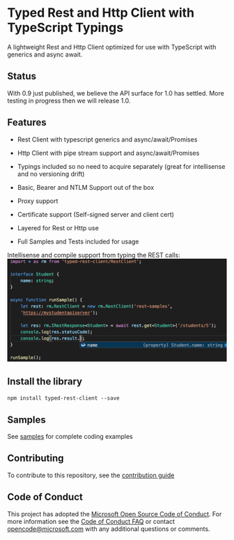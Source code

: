 # Typed Rest and Http Client with TypeScript Typings

A lightweight Rest and Http Client optimized for use with TypeScript with generics and async await.

## Status

With 0.9 just published, we believe the API surface for 1.0 has settled.  More testing in progress then we will release 1.0.

## Features

  - Rest Client with typescript generics and async/await/Promises
  - Http Client with pipe stream support and async/await/Promises 
  - Typings included so no need to acquire separately (great for intellisense and no versioning drift)

  - Basic, Bearer and NTLM Support out of the box
  - Proxy support
  - Certificate support (Self-signed server and client cert)
  - Layered for Rest or Http use
  - Full Samples and Tests included for usage

Intellisense and compile support from typing the REST calls:
![intellisense](./docs/intellisense.png)

## Install the library
```
npm install typed-rest-client --save
```

## Samples

See [samples](./samples) for complete coding examples

## Contributing

To contribute to this repository, see the [contribution guide](./CONTRIBUTING.md)

## Code of Conduct

This project has adopted the [Microsoft Open Source Code of Conduct](https://opensource.microsoft.com/codeofconduct/). For more information see the [Code of Conduct FAQ](https://opensource.microsoft.com/codeofconduct/faq/) or contact [opencode@microsoft.com](mailto:opencode@microsoft.com) with any additional questions or comments.
